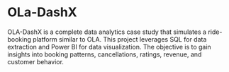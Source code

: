 # OLa-DashX
OLA-DashX is a complete data analytics case study that simulates a ride-booking platform similar to OLA. This project leverages SQL for data extraction and Power BI for data visualization. The objective is to gain insights into booking patterns, cancellations, ratings, revenue, and customer behavior.
